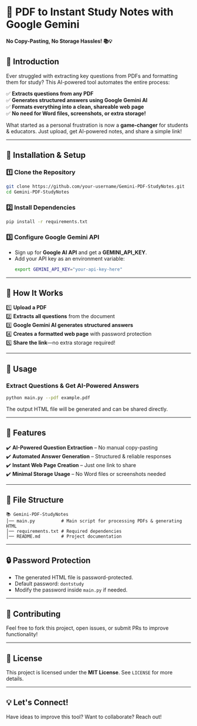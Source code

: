 # 🚀 PDF to Instant Study Notes with Google Gemini

**No Copy-Pasting, No Storage Hassles! 📚💡**  

## 🌟 Introduction  
Ever struggled with extracting key questions from PDFs and formatting them for study? This AI-powered tool automates the entire process:  

✅ **Extracts questions from any PDF**  
✅ **Generates structured answers using Google Gemini AI**  
✅ **Formats everything into a clean, shareable web page**  
✅ **No need for Word files, screenshots, or extra storage!**  

What started as a personal frustration is now a **game-changer** for students & educators. Just upload, get AI-powered notes, and share a simple link!  

---

## 🔧 Installation & Setup  

### 1️⃣ Clone the Repository  
```bash
git clone https://github.com/your-username/Gemini-PDF-StudyNotes.git
cd Gemini-PDF-StudyNotes
```

### 2️⃣ Install Dependencies  
```bash
pip install -r requirements.txt
```

### 3️⃣ Configure Google Gemini API  
- Sign up for **Google AI API** and get a **GEMINI_API_KEY**.  
- Add your API key as an environment variable:  
  ```bash
  export GEMINI_API_KEY="your-api-key-here"
  ```  

---

## 🚀 How It Works  

1️⃣ **Upload a PDF**  
2️⃣ **Extracts all questions** from the document  
3️⃣ **Google Gemini AI generates structured answers**  
4️⃣ **Creates a formatted web page** with password protection  
5️⃣ **Share the link**—no extra storage required!  

---

## 🎯 Usage  

### Extract Questions & Get AI-Powered Answers  
```bash
python main.py --pdf example.pdf
```

The output HTML file will be generated and can be shared directly.  

---

## 📌 Features  
✔️ **AI-Powered Question Extraction** – No manual copy-pasting  
✔️ **Automated Answer Generation** – Structured & reliable responses  
✔️ **Instant Web Page Creation** – Just one link to share  
✔️ **Minimal Storage Usage** – No Word files or screenshots needed  

---

## 🌟 File Structure  
```
📚 Gemini-PDF-StudyNotes
│── main.py          # Main script for processing PDFs & generating HTML
│── requirements.txt # Required dependencies
│── README.md        # Project documentation
```

---

## 🔒 Password Protection  
- The generated HTML file is password-protected.  
- Default password: `dontstudy`  
- Modify the password inside `main.py` if needed.  

---

## 💪 Contributing  
Feel free to fork this project, open issues, or submit PRs to improve functionality!  

---

## 🌇 License  
This project is licensed under the **MIT License**. See `LICENSE` for more details.  

---

## 💡 Let's Connect!  
Have ideas to improve this tool? Want to collaborate? Reach out!  


